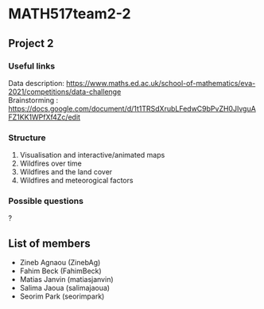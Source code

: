 # MATH517team2-2
## Project 2

### Useful links
Data description: https://www.maths.ed.ac.uk/school-of-mathematics/eva-2021/competitions/data-challenge \
Brainstorming : https://docs.google.com/document/d/1t1TRSdXrubLFedwC9bPvZH0JIvguAFZ1KK1WPfXf4Zc/edit

### Structure
1) Visualisation and interactive/animated maps 
2) Wildfires over time 
3) Wildfires and the land cover 
4) Wildfires and meteorogical factors 

### Possible questions
?

## List of members
- Zineb Agnaou (ZinebAg)
- Fahim Beck (FahimBeck)
- Matias Janvin (matiasjanvin)
- Salima Jaoua (salimajaoua)
- Seorim Park (seorimpark)
